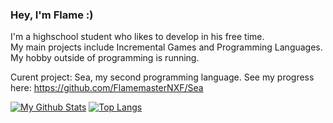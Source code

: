 ### Hey, I'm Flame :)
I'm a highschool student who likes to develop in his free time. <br>
My main projects include Incremental Games and Programming Languages. <br>
My hobby outside of programming is running. <br>

Curent project: Sea, my second programming language. See my progress here: https://github.com/FlamemasterNXF/Sea

[![My Github Stats](https://github-readme-stats.vercel.app/api?username=FlamemasterNXF&count_private=true&show_icons=true&theme=tokyonight)](https://github.com/anuraghazra/github-readme-stats)
[![Top Langs](https://github-readme-stats.vercel.app/api/top-langs/?username=FlamemasterNXF&hide=makefile&langs_count=6&theme=tokyonight&layout=compact)](https://github.com/anuraghazra/github-readme-stats)
  
<!--
**FlamemasterNXF/FlamemasterNXF** is a ✨ _special_ ✨ repository because its `README.md` (this file) appears on your GitHub profile.

Here are some ideas to get you started:

- 🔭 I’m currently working on ...
- 🌱 I’m currently learning ...
- 👯 I’m looking to collaborate on ...
- 🤔 I’m looking for help with ...
- 💬 Ask me about ...
- 📫 How to reach me: ...
- 😄 Pronouns: ...
- ⚡ Fun fact: ...
-->
